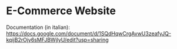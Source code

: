 # E-Commerce Website
Documentation (in italian):
https://docs.google.com/document/d/1SQdHqwCrgAvwU3zeafyJQ-kqijB2rOjy6sMFJBWjlyU/edit?usp=sharing
